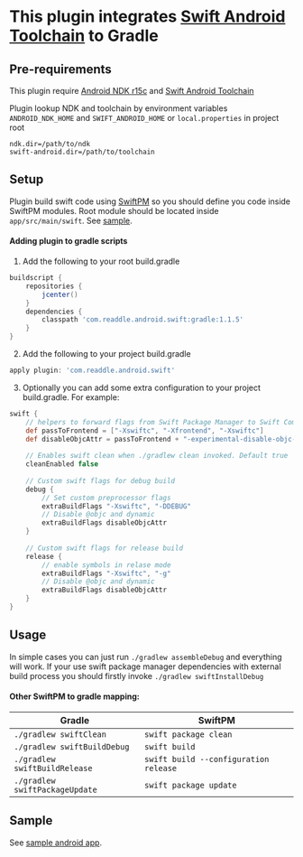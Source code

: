 
# This plugin integrates [Swift Android Toolchain](https://github.com/readdle/swift-android-toolchain) to Gradle

## Pre-requirements

This plugin require [Android NDK r15c](https://dl.google.com/android/repository/android-ndk-r15c-darwin-x86_64.zip) and [Swift Android Toolchain](https://bintray.com/readdle/swift-android-toolchain/swift-android-toolchain/_latestVersion)

Plugin lookup NDK and toolchain by environment variables `ANDROID_NDK_HOME` and `SWIFT_ANDROID_HOME` or `local.properties` in project root

    ndk.dir=/path/to/ndk
    swift-android.dir=/path/to/toolchain

## Setup

Plugin build swift code using [SwiftPM](https://github.com/apple/swift-package-manager) so you should define you code inside SwiftPM modules. Root module should be located inside `app/src/main/swift`. See [sample](https://github.com/readdle/swift-android-architecture).

#### Adding plugin to gradle scripts
1. Add the following to your root build.gradle

```gradle
buildscript {
    repositories {
        jcenter()
    }
    dependencies {
        classpath 'com.readdle.android.swift:gradle:1.1.5'
    }
}
```

2. Add the following to your project build.gradle

```gradle
apply plugin: 'com.readdle.android.swift'
```

3. Optionally you can add some extra configuration to your project build.gradle. For example:

```gradle
swift {
    // helpers to forward flags from Swift Package Manager to Swift Compiler Frontend
    def passToFrontend = ["-Xswiftc", "-Xfrontend", "-Xswiftc"]
    def disableObjcAttr = passToFrontend + "-experimental-disable-objc-attr"
    
    // Enables swift clean when ./gradlew clean invoked. Default true
    cleanEnabled false 
    
    // Custom swift flags for debug build
    debug {
        // Set custom preprocessor flags
        extraBuildFlags "-Xswiftc", "-DDEBUG"
        // Disable @objc and dynamic
        extraBuildFlags disableObjcAttr
    }
    
    // Custom swift flags for release build
    release {
        // enable symbols in relase mode
        extraBuildFlags "-Xswiftc", "-g"
        // Disable @objc and dynamic
        extraBuildFlags disableObjcAttr
    }
}
```

## Usage

In simple cases you can just run `./gradlew assembleDebug` and everything will work.
If your use swift package manager dependencies with external build process you should firstly invoke `./gradlew swiftInstallDebug`

#### Other SwiftPM to gradle mapping:

| Gradle                         | SwiftPM                               |
|--------------------------------|---------------------------------------|
| `./gradlew swiftClean`         | `swift package clean`                 |
| `./gradlew swiftBuildDebug`    | `swift build`                         |
| `./gradlew swiftBuildRelease`  | `swift build --configuration release` |
| `./gradlew swiftPackageUpdate` | `swift package update`                |

## Sample

See [sample android app](https://github.com/readdle/swift-android-architecture).
